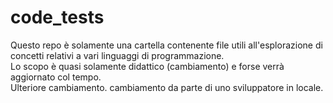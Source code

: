 # code_tests

Questo repo è solamente una cartella contenente file utili all'esplorazione di concetti relativi a 
vari linguaggi di programmazione.<br>
Lo scopo è quasi solamente didattico (cambiamento) e forse verrà aggiornato col tempo. <br>
Ulteriore cambiamento.
cambiamento da parte di uno sviluppatore in locale.
